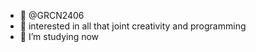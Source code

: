- 👋 @GRCN2406
- 👀 interested in all that joint creativity and programming
- 🌱 I’m studying now
  
  

<!---
GRCN2406/GRCN2406 is a ✨ special ✨ repository because its `README.md` (this file) appears on your GitHub profile.
You can click the Preview link to take a look at your changes.
--->

